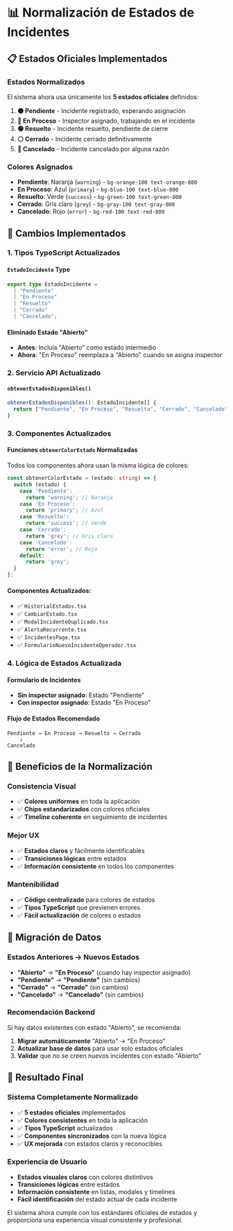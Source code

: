 # 📊 Normalización de Estados de Incidentes

## 📋 Estados Oficiales Implementados

### **Estados Normalizados**
El sistema ahora usa únicamente los **5 estados oficiales** definidos:

1. **🟠 Pendiente** - Incidente registrado, esperando asignación
2. **🔵 En Proceso** - Inspector asignado, trabajando en el incidente  
3. **🟢 Resuelto** - Incidente resuelto, pendiente de cierre
4. **⚪ Cerrado** - Incidente cerrado definitivamente
5. **🔴 Cancelado** - Incidente cancelado por alguna razón

### **Colores Asignados**
- **Pendiente**: Naranja (`warning`) - `bg-orange-100 text-orange-800`
- **En Proceso**: Azul (`primary`) - `bg-blue-100 text-blue-800`
- **Resuelto**: Verde (`success`) - `bg-green-100 text-green-800`
- **Cerrado**: Gris claro (`grey`) - `bg-gray-100 text-gray-800`
- **Cancelado**: Rojo (`error`) - `bg-red-100 text-red-800`

## 🔧 Cambios Implementados

### **1. Tipos TypeScript Actualizados**

#### **`EstadoIncidente` Type**
```typescript
export type EstadoIncidente = 
  | "Pendiente" 
  | "En Proceso" 
  | "Resuelto" 
  | "Cerrado" 
  | "Cancelado";
```

#### **Eliminado Estado "Abierto"**
- **Antes**: Incluía "Abierto" como estado intermedio
- **Ahora**: "En Proceso" reemplaza a "Abierto" cuando se asigna inspector

### **2. Servicio API Actualizado**

#### **`obtenerEstadosDisponibles()`**
```typescript
obtenerEstadosDisponibles(): EstadoIncidente[] {
  return ["Pendiente", "En Proceso", "Resuelto", "Cerrado", "Cancelado"];
}
```

### **3. Componentes Actualizados**

#### **Funciones `obtenerColorEstado` Normalizadas**
Todos los componentes ahora usan la misma lógica de colores:

```typescript
const obtenerColorEstado = (estado: string) => {
  switch (estado) {
    case 'Pendiente':
      return 'warning'; // Naranja
    case 'En Proceso':
      return 'primary'; // Azul
    case 'Resuelto':
      return 'success'; // Verde
    case 'Cerrado':
      return 'grey'; // Gris claro
    case 'Cancelado':
      return 'error'; // Rojo
    default:
      return 'grey';
  }
};
```

#### **Componentes Actualizados:**
- ✅ `HistorialEstados.tsx`
- ✅ `CambiarEstado.tsx`
- ✅ `ModalIncidenteDuplicado.tsx`
- ✅ `AlertaRecurrente.tsx`
- ✅ `IncidentesPage.tsx`
- ✅ `FormularioNuevoIncidenteOperador.tsx`

### **4. Lógica de Estados Actualizada**

#### **Formulario de Incidentes**
- **Sin inspector asignado**: Estado "Pendiente"
- **Con inspector asignado**: Estado "En Proceso"

#### **Flujo de Estados Recomendado**
```
Pendiente → En Proceso → Resuelto → Cerrado
    ↓
Cancelado
```

## 🎯 Beneficios de la Normalización

### **Consistencia Visual**
- ✅ **Colores uniformes** en toda la aplicación
- ✅ **Chips estandarizados** con colores oficiales
- ✅ **Timeline coherente** en seguimiento de incidentes

### **Mejor UX**
- ✅ **Estados claros** y fácilmente identificables
- ✅ **Transiciones lógicas** entre estados
- ✅ **Información consistente** en todos los componentes

### **Mantenibilidad**
- ✅ **Código centralizado** para colores de estados
- ✅ **Tipos TypeScript** que previenen errores
- ✅ **Fácil actualización** de colores o estados

## 🔄 Migración de Datos

### **Estados Anteriores → Nuevos Estados**
- **"Abierto"** → **"En Proceso"** (cuando hay inspector asignado)
- **"Pendiente"** → **"Pendiente"** (sin cambios)
- **"Cerrado"** → **"Cerrado"** (sin cambios)
- **"Cancelado"** → **"Cancelado"** (sin cambios)

### **Recomendación Backend**
Si hay datos existentes con estado "Abierto", se recomienda:
1. **Migrar automáticamente** "Abierto" → "En Proceso"
2. **Actualizar base de datos** para usar solo estados oficiales
3. **Validar** que no se creen nuevos incidentes con estado "Abierto"

## 🚀 Resultado Final

### **Sistema Completamente Normalizado**
- ✅ **5 estados oficiales** implementados
- ✅ **Colores consistentes** en toda la aplicación
- ✅ **Tipos TypeScript** actualizados
- ✅ **Componentes sincronizados** con la nueva lógica
- ✅ **UX mejorada** con estados claros y reconocibles

### **Experiencia de Usuario**
- **Estados visuales claros** con colores distintivos
- **Transiciones lógicas** entre estados
- **Información consistente** en listas, modales y timelines
- **Fácil identificación** del estado actual de cada incidente

El sistema ahora cumple con los estándares oficiales de estados y proporciona una experiencia visual consistente y profesional.
